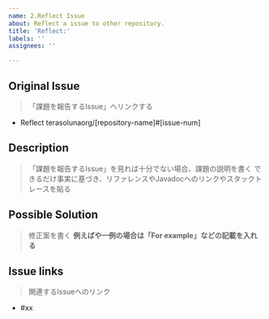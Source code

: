 ```yaml
---
name: 2.Reflect Issue
about: Reflect a issue to other repository.
title: 'Reflect:'
labels: ''
assignees: ''

---
```


## Original Issue
> 「課題を報告するIssue」へリンクする

- Reflect terasolunaorg/[repository-name]#[issue-num]

## Description
> 「課題を報告するIssue」を見れば十分でない場合、課題の説明を書く
> できるだけ事実に基づき、リファレンスやJavadocへのリンクやスタックトレースを貼る

## Possible Solution
> 修正案を書く
> **例えばや一例の場合は「For example」などの記載を入れる**

## Issue links
> 関連するIssueへのリンク

- #xx
